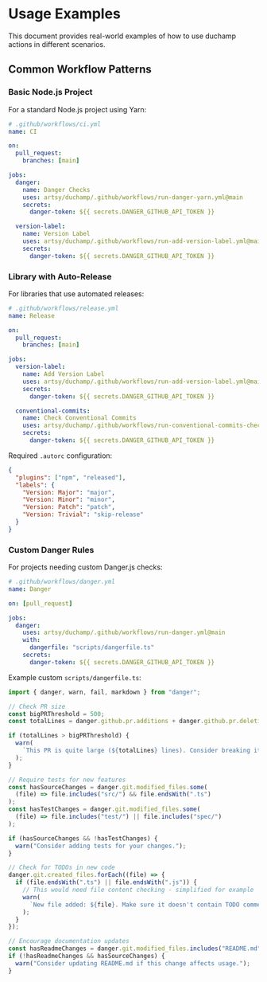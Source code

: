 # Usage Examples

This document provides real-world examples of how to use duchamp actions in different scenarios.

## Common Workflow Patterns

### Basic Node.js Project

For a standard Node.js project using Yarn:

```yaml
# .github/workflows/ci.yml
name: CI

on:
  pull_request:
    branches: [main]

jobs:
  danger:
    name: Danger Checks
    uses: artsy/duchamp/.github/workflows/run-danger-yarn.yml@main
    secrets:
      danger-token: ${{ secrets.DANGER_GITHUB_API_TOKEN }}

  version-label:
    name: Version Label
    uses: artsy/duchamp/.github/workflows/run-add-version-label.yml@main
    secrets:
      danger-token: ${{ secrets.DANGER_GITHUB_API_TOKEN }}
```

### Library with Auto-Release

For libraries that use automated releases:

```yaml
# .github/workflows/release.yml
name: Release

on:
  pull_request:
    branches: [main]

jobs:
  version-label:
    name: Add Version Label
    uses: artsy/duchamp/.github/workflows/run-add-version-label.yml@main
    secrets:
      danger-token: ${{ secrets.DANGER_GITHUB_API_TOKEN }}

  conventional-commits:
    name: Check Conventional Commits
    uses: artsy/duchamp/.github/workflows/run-conventional-commits-check.yml@main
    secrets:
      danger-token: ${{ secrets.DANGER_GITHUB_API_TOKEN }}
```

Required `.autorc` configuration:

```json
{
  "plugins": ["npm", "released"],
  "labels": {
    "Version: Major": "major",
    "Version: Minor": "minor",
    "Version: Patch": "patch",
    "Version: Trivial": "skip-release"
  }
}
```

### Custom Danger Rules

For projects needing custom Danger.js checks:

```yaml
# .github/workflows/danger.yml
name: Danger

on: [pull_request]

jobs:
  danger:
    uses: artsy/duchamp/.github/workflows/run-danger.yml@main
    with:
      dangerfile: "scripts/dangerfile.ts"
    secrets:
      danger-token: ${{ secrets.DANGER_GITHUB_API_TOKEN }}
```

Example custom `scripts/dangerfile.ts`:

```typescript
import { danger, warn, fail, markdown } from "danger";

// Check PR size
const bigPRThreshold = 500;
const totalLines = danger.github.pr.additions + danger.github.pr.deletions;

if (totalLines > bigPRThreshold) {
  warn(
    `This PR is quite large (${totalLines} lines). Consider breaking it into smaller PRs.`
  );
}

// Require tests for new features
const hasSourceChanges = danger.git.modified_files.some(
  (file) => file.includes("src/") && file.endsWith(".ts")
);
const hasTestChanges = danger.git.modified_files.some(
  (file) => file.includes("test/") || file.includes("spec/")
);

if (hasSourceChanges && !hasTestChanges) {
  warn("Consider adding tests for your changes.");
}

// Check for TODOs in new code
danger.git.created_files.forEach((file) => {
  if (file.endsWith(".ts") || file.endsWith(".js")) {
    // This would need file content checking - simplified for example
    warn(
      `New file added: ${file}. Make sure it doesn't contain TODO comments.`
    );
  }
});

// Encourage documentation updates
const hasReadmeChanges = danger.git.modified_files.includes("README.md");
if (!hasReadmeChanges && hasSourceChanges) {
  warn("Consider updating README.md if this change affects usage.");
}
```
